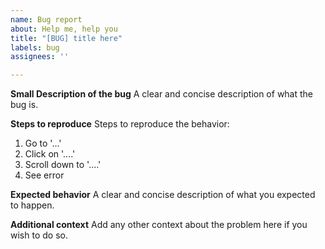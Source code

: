 ```yaml
---
name: Bug report
about: Help me, help you
title: "[BUG] title here"
labels: bug
assignees: ''

---
```


**Small Description of the bug**
A clear and concise description of what the bug is.

**Steps to reproduce**
Steps to reproduce the behavior:
1. Go to '...'
2. Click on '....'
3. Scroll down to '....'
4. See error

**Expected behavior**
A clear and concise description of what you expected to happen.

**Additional context**
Add any other context about the problem here if you wish to do so.

